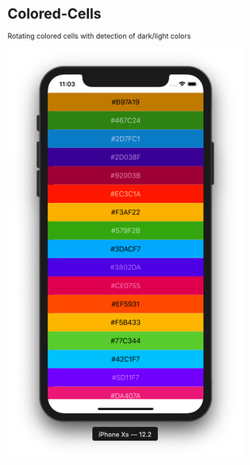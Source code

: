 # Colored-Cells
Rotating colored cells with detection of dark/light colors

![Screenshot](https://github.com/dbystruev/Colored-Cells/blob/master/colored%20cells/Assets.xcassets/Colored%20Cells.imageset/Colored%20Cells.png?raw=true)

